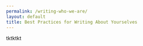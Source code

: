 ```yaml
---
permalink: /writing-who-we-are/
layout: default
title: Best Practices for Writing About Yourselves
---
```

tktktkt
